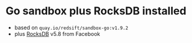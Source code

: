 # Go sandbox plus RocksDB installed

- based on `quay.io/redsift/sandbox-go:v1.9.2`
- plus [RocksDB](http://rocksdb.org/) v5.8 from Facebook
